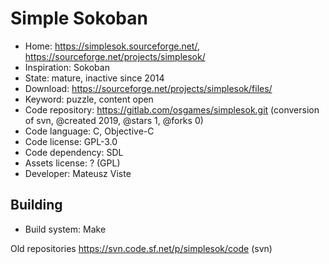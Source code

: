 # Simple Sokoban

- Home: https://simplesok.sourceforge.net/, https://sourceforge.net/projects/simplesok/
- Inspiration: Sokoban
- State: mature, inactive since 2014
- Download: https://sourceforge.net/projects/simplesok/files/
- Keyword: puzzle, content open
- Code repository: https://gitlab.com/osgames/simplesok.git (conversion of svn, @created 2019, @stars 1, @forks 0)
- Code language: C, Objective-C
- Code license: GPL-3.0
- Code dependency: SDL
- Assets license: ? (GPL)
- Developer: Mateusz Viste

## Building

- Build system: Make

Old repositories https://svn.code.sf.net/p/simplesok/code (svn)